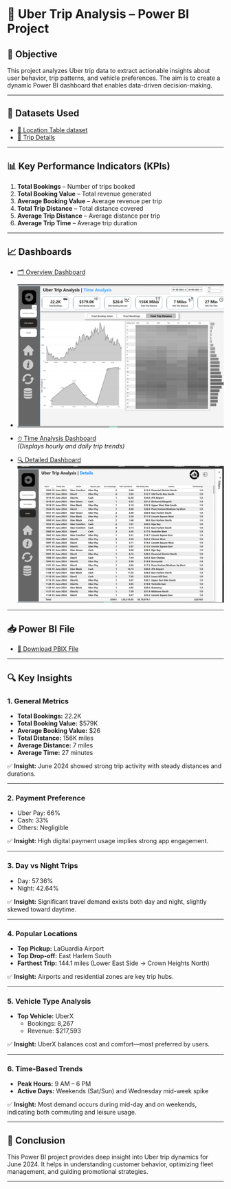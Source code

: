 # 🚖 Uber Trip Analysis – Power BI Project

## 📌 Objective

This project analyzes Uber trip data to extract actionable insights about user behavior, trip patterns, and vehicle preferences. The aim is to create a dynamic Power BI dashboard that enables data-driven decision-making.

---

## 📁 Datasets Used

- [📍 Location Table dataset](https://github.com/MohithKumar8897/Power-BI-Projects/blob/main/Uber%20Trip%20Analysis/Location%20Table.xlsx)
- [🚗 Trip Details](https://github.com/MohithKumar8897/Power-BI-Projects/blob/main/Uber%20Trip%20Analysis/Uber%20Trip%20Details.xlsx)

---

## 📊 Key Performance Indicators (KPIs)

1. **Total Bookings** – Number of trips booked
2. **Total Booking Value** – Total revenue generated
3. **Average Booking Value** – Average revenue per trip
4. **Total Trip Distance** – Total distance covered
5. **Average Trip Distance** – Average distance per trip
6. **Average Trip Time** – Average trip duration

---

## 📈 Dashboards

- [🗂 Overview Dashboard](https://github.com/MohithKumar8897/Power-BI-Projects/blob/main/Uber%20Trip%20Analysis/Uber%20Data%20Analysis%20overview%20Dashboard.png)
- 
  ![Overview Dashboard](https://github.com/MohithKumar8897/Power-BI-Projects/blob/main/Uber%20Trip%20Analysis/Uber%20Data%20Analysis%20Time%20Analysis.png)

- [⏱ Time Analysis Dashboard](https://github.com/MohithKumar8897/Power-BI-Projects/blob/main/Uber%20Trip%20Analysis/Uber%20Data%20Analysis%20Time%20Analysis.png)  
  *(Displays hourly and daily trip trends)*

- [🔍 Detailed Dashboard](https://github.com/MohithKumar8897/Power-BI-Projects/blob/main/Uber%20Trip%20Analysis/Uber%20Data%20Analysis%20Detailes%20Dashboard.png)  
  ![Detailed Dashboard](https://github.com/MohithKumar8897/Power-BI-Projects/blob/main/Uber%20Trip%20Analysis/Uber%20Data%20Analysis%20Detailes%20Dashboard.png)

---

## 📥 Power BI File

- [📁 Download PBIX File](https://github.com/MohithKumar8897/Power-BI-Projects/blob/main/Uber%20Trip%20Analysis/Updated%20Capstone%20project%201.pbix)

---

## 🔍 Key Insights

### 1. General Metrics

- **Total Bookings:** 22.2K  
- **Total Booking Value:** $579K  
- **Average Booking Value:** $26  
- **Total Distance:** 156K miles  
- **Average Distance:** 7 miles  
- **Average Time:** 27 minutes  

✅ **Insight:** June 2024 showed strong trip activity with steady distances and durations.

---

### 2. Payment Preference

- Uber Pay: 66%  
- Cash: 33%  
- Others: Negligible  

✅ **Insight:** High digital payment usage implies strong app engagement.

---

### 3. Day vs Night Trips

- Day: 57.36%  
- Night: 42.64%  

✅ **Insight:** Significant travel demand exists both day and night, slightly skewed toward daytime.

---

### 4. Popular Locations

- **Top Pickup:** LaGuardia Airport  
- **Top Drop-off:** East Harlem South  
- **Farthest Trip:** 144.1 miles (Lower East Side → Crown Heights North)

✅ **Insight:** Airports and residential zones are key trip hubs.

---

### 5. Vehicle Type Analysis

- **Top Vehicle:** UberX  
  - Bookings: 8,267  
  - Revenue: $217,593  

✅ **Insight:** UberX balances cost and comfort—most preferred by users.

---

### 6. Time-Based Trends

- **Peak Hours:** 9 AM – 6 PM  
- **Active Days:** Weekends (Sat/Sun) and Wednesday mid-week spike  

✅ **Insight:** Most demand occurs during mid-day and on weekends, indicating both commuting and leisure usage.

---

## 📌 Conclusion

This Power BI project provides deep insight into Uber trip dynamics for June 2024. It helps in understanding customer behavior, optimizing fleet management, and guiding promotional strategies.

---
